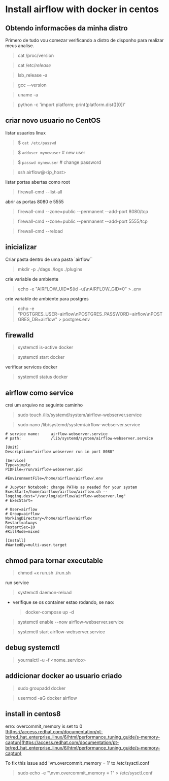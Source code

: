 # Install airflow with docker in centos

## Obtendo informacões da minha distro

Primero de tudo vou comezar verificando a distro de disponho para realizar meus analise.

> cat /proc/version

> cat /etc/*release*

> lsb_release -a

> gcc --version

> uname -a

> python -c 'import platform; print(platform.dist()[0])'

## criar novo usuario no CentOS

listar usuarios linux
> $ `cat /etc/passwd`

> $ `adduser mynewuser` # new user

> $ `passwd mynewuser` # change password

> ssh airflow@<ip_host> 

listar portas abertas como root
> firewall-cmd --list-all

abrir as portas 8080 e 5555
> firewall-cmd --zone=public --permanent --add-port 8080/tcp

> firewall-cmd --zone=public --permanent --add-port 5555/tcp

> firewall-cmd --reload

## inicializar 


Criar pasta dentro de uma pasta `airflow``
> mkdir -p ./dags ./logs ./plugins

crie variable de ambiente
> echo -e "AIRFLOW_UID=$(id -u)\nAIRFLOW_GID=0" > .env

crie variable de ambiente para postgres
>  echo -e "POSTGRES_USER=airflow\nPOSTGRES_PASSWORD=airflow\nPOSTGRES_DB=airflow" > postgres.env


## firewalld

> systemctl is-active docker

> systemctl start docker

verificar servicos docker
> systemctl status docker 

## airflow como service

crei um arquivo no seguinte caminho
> sudo touch /lib/systemd/system/airflow-webserver.service

> sudo nano /lib/systemd/system/airflow-webserver.service

```shell
# service name:     airflow-webserver.service
# path:             /lib/systemd/system/airflow-webserver.service

[Unit]
Description="airflow webserver run in port 8080"

[Service]
Type=simple
PIDFile=/run/airflow-webserver.pid

#EnvironmentFile=/home/airflow/airflow/.env

# Jupyter Notebook: change PATHs as needed for your system
ExecStart=/home/airflow/airflow/airflow.sh --logging.dest="/var/log/airflow/airflow-webserver.log"
# ExecStart=

# User=airflow
# Group=airflow
WorkingDirectory=/home/airflow/airflow
Restart=always
RestartSec=10
#KillMode=mixed

[Install]
#WantedBy=multi-user.target
```

## chmod para tornar executable

> chmod +x run.sh
> ./run.sh

run service
> systemctl daemon-reload

- verifique se os container estao rodando, se nao:
    > docker-compose up -d

> systemctl enable --now airflow-webserver.service

> systemctl start airflow-webserver.service

## debug systemctl

> yournalctl -u -f <nome_servico>


## addicionar docker ao usuario criado

> sudo groupadd docker

> usermod -aG docker airflow

## install in centos8 

erro: overcommit_memory is set to 0 [https://access.redhat.com/documentation/pt-br/red_hat_enterprise_linux/6/html/performance_tuning_guide/s-memory-captun](https://access.redhat.com/documentation/pt-br/red_hat_enterprise_linux/6/html/performance_tuning_guide/s-memory-captun)

To fix this issue add 'vm.overcommit_memory = 1' to /etc/sysctl.conf

> sudo echo -e "\nvm.overcommit_memory = 1" > /etc/sysctl.conf
